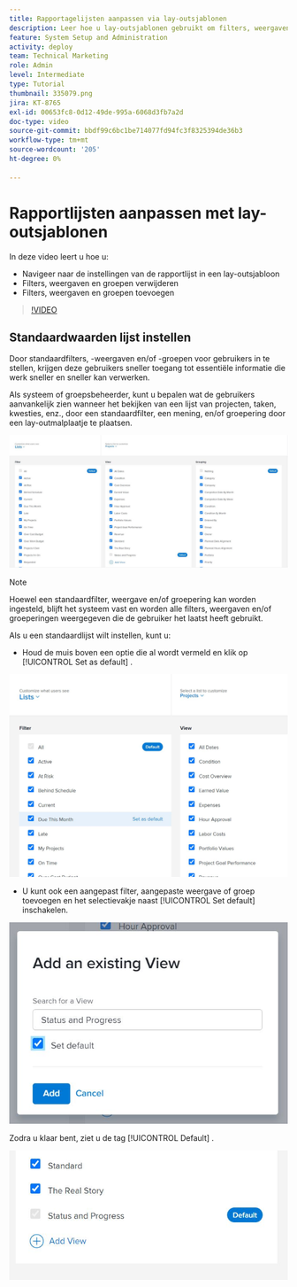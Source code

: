 ```yaml
---
title: Rapportagelijsten aanpassen via lay-outsjablonen
description: Leer hoe u lay-outsjablonen gebruikt om filters, weergaven en groepen toe te voegen en te verwijderen uit de rapportlijsten.
feature: System Setup and Administration
activity: deploy
team: Technical Marketing
role: Admin
level: Intermediate
type: Tutorial
thumbnail: 335079.png
jira: KT-8765
exl-id: 00653fc8-0d12-49de-995a-6068d3fb7a2d
doc-type: video
source-git-commit: bbdf99c6bc1be714077fd94fc3f8325394de36b3
workflow-type: tm+mt
source-wordcount: '205'
ht-degree: 0%

---
```


# Rapportlijsten aanpassen met lay-outsjablonen

In deze video leert u hoe u:

* Navigeer naar de instellingen van de rapportlijst in een lay-outsjabloon
* Filters, weergaven en groepen verwijderen
* Filters, weergaven en groepen toevoegen

>[!VIDEO](https://video.tv.adobe.com/v/335079/?quality=12&learn=on&enablevpops=1)

## Standaardwaarden lijst instellen

Door standaardfilters, -weergaven en/of -groepen voor gebruikers in te stellen, krijgen deze gebruikers sneller toegang tot essentiële informatie die werk sneller en sneller kan verwerken.

Als systeem of groepsbeheerder, kunt u bepalen wat de gebruikers aanvankelijk zien wanneer het bekijken van een lijst van projecten, taken, kwesties, enz., door een standaardfilter, een mening, en/of groepering door een lay-outmalplaatje te plaatsen.

![&#x200B; het malplaatje van de Lay-out [!UICONTROL Lists] venster &#x200B;](assets/admin-fund-layout-template-default-lists-1-1.JPG)

>[!NOTE]
>
>Hoewel een standaardfilter, weergave en/of groepering kan worden ingesteld, blijft het systeem vast en worden alle filters, weergaven en/of groeperingen weergegeven die de gebruiker het laatst heeft gebruikt.


Als u een standaardlijst wilt instellen, kunt u:

* Houd de muis boven een optie die al wordt vermeld en klik op [!UICONTROL Set as default] .

![&#x200B; het malplaatje van de Lay-out [!UICONTROL Lists] venster met [!UICONTROL Set as default] zichtbaar &#x200B;](assets/admin-fund-layout-template-default-lists-1-2.JPG)

* U kunt ook een aangepast filter, aangepaste weergave of groep toevoegen en het selectievakje naast [!UICONTROL Set default] inschakelen.

![[!UICONTROL Add an existing View] window &#x200B;](assets/admin-fund-layout-template-default-lists-1-3.JPG)

Zodra u klaar bent, ziet u de tag [!UICONTROL Default] .

![[!UICONTROL Default] naast lijstoptie &#x200B;](assets/admin-fund-layout-template-default-lists-1-4.JPG)
